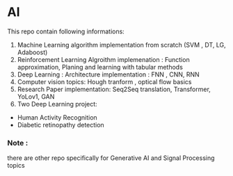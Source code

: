# AI
This repo contain following informations:
1. Machine Learning algorithm implementation from scratch (SVM , DT, LG, Adaboost)
2. Reinforcement Learning Algroithm implemenation : Function approximation, Planing and learning with tabular methods
3. Deep Learning : Architecture implementation : FNN , CNN, RNN
4. Computer vision topics: Hough tranform , optical flow basics
5. Research Paper implementation: Seq2Seq translation, Transformer, YoLov1, GAN
6. Two Deep Learning project: 
 * Human Activity Recognition
 * Diabetic retinopathy detection

### Note : 
there are other repo specifically for Generative AI and Signal Processing topics 
